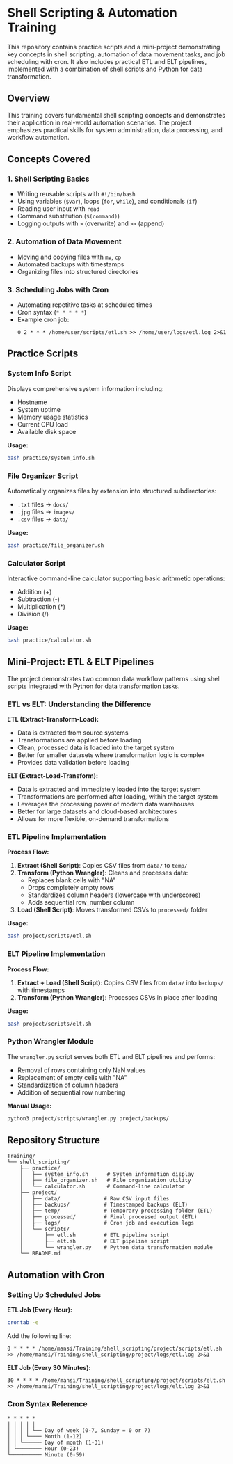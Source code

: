 # Shell Scripting & Automation Training

This repository contains practice scripts and a mini-project demonstrating key concepts in shell scripting, automation of data movement tasks, and job scheduling with cron. It also includes practical ETL and ELT pipelines, implemented with a combination of shell scripts and Python for data transformation.

## Overview

This training covers fundamental shell scripting concepts and demonstrates their application in real-world automation scenarios. The project emphasizes practical skills for system administration, data processing, and workflow automation.

## Concepts Covered

### 1. Shell Scripting Basics
- Writing reusable scripts with `#!/bin/bash`
- Using variables (`$var`), loops (`for`, `while`), and conditionals (`if`)
- Reading user input with `read`
- Command substitution (`$(command)`)
- Logging outputs with `>` (overwrite) and `>>` (append)

### 2. Automation of Data Movement
- Moving and copying files with `mv`, `cp`
- Automated backups with timestamps
- Organizing files into structured directories

### 3. Scheduling Jobs with Cron
- Automating repetitive tasks at scheduled times
- Cron syntax (`* * * * *`)
- Example cron job:
  ```cron
  0 2 * * * /home/user/scripts/etl.sh >> /home/user/logs/etl.log 2>&1
  ```

## Practice Scripts

### System Info Script
Displays comprehensive system information including:
- Hostname
- System uptime
- Memory usage statistics
- Current CPU load
- Available disk space

**Usage:**
```bash
bash practice/system_info.sh
```

### File Organizer Script
Automatically organizes files by extension into structured subdirectories:
- `.txt` files → `docs/`
- `.jpg` files → `images/`
- `.csv` files → `data/`

**Usage:**
```bash
bash practice/file_organizer.sh
```

### Calculator Script
Interactive command-line calculator supporting basic arithmetic operations:
- Addition (+)
- Subtraction (-)
- Multiplication (*)
- Division (/)

**Usage:**
```bash
bash practice/calculator.sh
```

## Mini-Project: ETL & ELT Pipelines

The project demonstrates two common data workflow patterns using shell scripts integrated with Python for data transformation tasks.

### ETL vs ELT: Understanding the Difference

**ETL (Extract-Transform-Load):**
- Data is extracted from source systems
- Transformations are applied before loading
- Clean, processed data is loaded into the target system
- Better for smaller datasets where transformation logic is complex
- Provides data validation before loading

**ELT (Extract-Load-Transform):**
- Data is extracted and immediately loaded into the target system
- Transformations are performed after loading, within the target system
- Leverages the processing power of modern data warehouses
- Better for large datasets and cloud-based architectures
- Allows for more flexible, on-demand transformations

### ETL Pipeline Implementation

**Process Flow:**
1. **Extract (Shell Script)**: Copies CSV files from `data/` to `temp/`
2. **Transform (Python Wrangler)**: Cleans and processes data:
   - Replaces blank cells with "NA"
   - Drops completely empty rows
   - Standardizes column headers (lowercase with underscores)
   - Adds sequential row_number column
3. **Load (Shell Script)**: Moves transformed CSVs to `processed/` folder

**Usage:**
```bash
bash project/scripts/etl.sh
```

### ELT Pipeline Implementation

**Process Flow:**
1. **Extract + Load (Shell Script)**: Copies CSV files from `data/` into `backups/` with timestamps
2. **Transform (Python Wrangler)**: Processes CSVs in place after loading

**Usage:**
```bash
bash project/scripts/elt.sh
```

### Python Wrangler Module

The `wrangler.py` script serves both ETL and ELT pipelines and performs:
- Removal of rows containing only NaN values
- Replacement of empty cells with "NA"
- Standardization of column headers
- Addition of sequential row numbering

**Manual Usage:**
```bash
python3 project/scripts/wrangler.py project/backups/
```

## Repository Structure

```
Training/
└── shell_scripting/
    ├── practice/
    │   ├── system_info.sh      # System information display
    │   ├── file_organizer.sh   # File organization utility
    │   └── calculator.sh       # Command-line calculator
    ├── project/
    │   ├── data/              # Raw CSV input files
    │   ├── backups/           # Timestamped backups (ELT)
    │   ├── temp/              # Temporary processing folder (ETL)
    │   ├── processed/         # Final processed output (ETL)
    │   ├── logs/              # Cron job and execution logs
    │   └── scripts/
    │       ├── etl.sh         # ETL pipeline script
    │       ├── elt.sh         # ELT pipeline script
    │       └── wrangler.py    # Python data transformation module
    └── README.md
```

## Automation with Cron

### Setting Up Scheduled Jobs

**ETL Job (Every Hour):**
```bash
crontab -e
```
Add the following line:
```cron
0 * * * * /home/mansi/Training/shell_scripting/project/scripts/etl.sh >> /home/mansi/Training/shell_scripting/project/logs/etl.log 2>&1
```

**ELT Job (Every 30 Minutes):**
```cron
30 * * * * /home/mansi/Training/shell_scripting/project/scripts/elt.sh >> /home/mansi/Training/shell_scripting/project/logs/elt.log 2>&1
```

### Cron Syntax Reference
```
* * * * *
│ │ │ │ │
│ │ │ │ └── Day of week (0-7, Sunday = 0 or 7)
│ │ │ └──── Month (1-12)
│ │ └────── Day of month (1-31)
│ └──────── Hour (0-23)
└────────── Minute (0-59)
```
